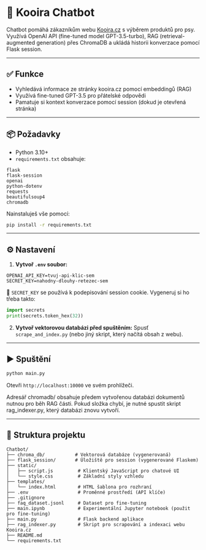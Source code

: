 # 🐾 Kooira Chatbot 

Chatbot pomáhá zákazníkům webu [Kooira.cz](https://kooira.cz) s výběrem produktů pro psy. Využívá OpenAI API (fine-tuned model GPT-3.5-turbo), RAG (retrieval-augmented generation) přes ChromaDB a ukládá historii konverzace pomocí Flask session.

---

## ✅ Funkce
- Vyhledává informace ze stránky kooira.cz pomocí embeddingů (RAG)
- Využívá fine-tuned GPT-3.5 pro přátelské odpovědi
- Pamatuje si kontext konverzace pomocí session (dokud je otevřená stránka)

---

## 📦 Požadavky
- Python 3.10+
- `requirements.txt` obsahuje:

```
flask
flask-session
openai
python-dotenv
requests
beautifulsoup4
chromadb
```

Nainstaluješ vše pomocí:
```bash
pip install -r requirements.txt
```

---

## ⚙️ Nastavení

1. **Vytvoř `.env` soubor:**

```
OPENAI_API_KEY=tvuj-api-klic-sem
SECRET_KEY=nahodny-dlouhy-retezec-sem
```

🔑 `SECRET_KEY` se používá k podepisování session cookie. Vygeneruj si ho třeba takto:

```python
import secrets
print(secrets.token_hex(32))
```

2. **Vytvoř vektorovou databázi před spuštěním:**
Spusť `scrape_and_index.py` (nebo jiný skript, který načítá obsah z webu).

---

## ▶️ Spuštění

```bash
python main.py
```
Otevři `http://localhost:10000` ve svém prohlížeči.

Adresář chromadb/ obsahuje předem vytvořenou databázi dokumentů nutnou pro běh RAG části. Pokud složka chybí, je nutné spustit skript rag_indexer.py, který databázi znovu vytvoří.

---

## 📁 Struktura projektu
```
Chatbot/
├── chroma_db/           # Vektorová databáze (vygenerovaná)
├── flask_session/       # Úložiště pro session (vygenerované Flaskem)
├── static/
│   ├── script.js         # Klientský JavaScript pro chatové UI
│   └── style.css         # Základní styly vzhledu
├── templates/
│   └── index.html        # HTML šablona pro rozhraní
├── .env                  # Proměnné prostředí (API klíče)
├── .gitignore
├── faq_dataset.jsonl     # Dataset pro fine-tuning
├── main.ipynb            # Experimentální Jupyter notebook (použit pro fine-tuning)
├── main.py               # Flask backend aplikace
├── rag_indexer.py        # Skript pro scrapování a indexaci webu Kooira.cz
├── README.md
└── requirements.txt
```
